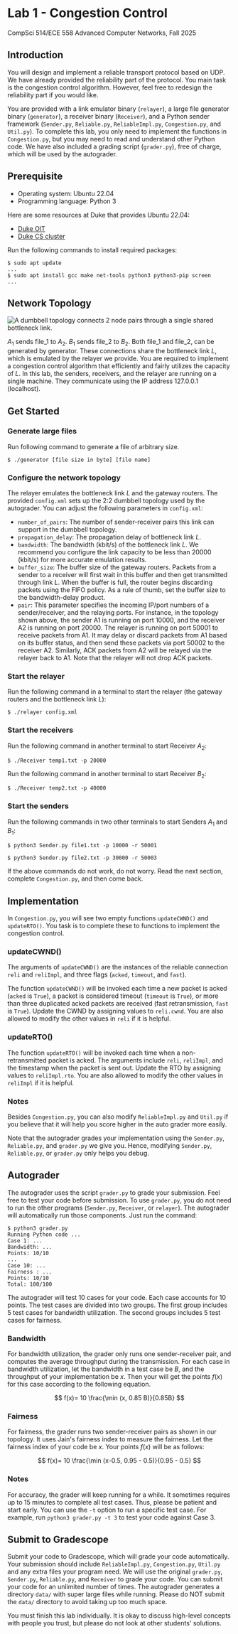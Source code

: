 # Lab 1 - Congestion Control

CompSci 514/ECE 558 Advanced Computer Networks, Fall 2025

## Introduction

You will design and implement a reliable transport protocol based on UDP.
We have already provided the reliability part of the protocol.
You main task is the congestion control algorithm.
However,
feel free to redesign the reliability part if you would like.

You are provided with a link emulator binary (`relayer`),
a large file generator binary (`generator`),
a receiver binary (`Receiver`),
and a Python sender framework (`Sender.py`, `Reliable.py`, `ReliableImpl.py`, `Congestion.py`, and `Util.py`).
To complete this lab,
you only need to implement the functions in `Congestion.py`,
but you may need to read and understand other Python code.
We have also included a grading script (`grader.py`),
free of charge,
which will be used by the autograder.

## Prerequisite

- Operating system: Ubuntu 22.04
- Programming language: Python 3

Here are some resources at Duke that provides Ubuntu 22.04:

- [Duke OIT](https://vcm.duke.edu/)
- [Duke CS cluster](https://computing.cs.duke.edu/)

Run the following commands to install required packages:

```
$ sudo apt update
...
$ sudo apt install gcc make net-tools python3 python3-pip screen
...
```

## Network Topology

![A dumbbell topology connects 2 node pairs through a single shared bottleneck link.](topology.jpeg)

$A_1$ sends $\text{file}\_1$ to $A_2$.
$B_1$ sends $\text{file}\_2$ to $B_2$.
Both $\text{file}\_1$ and $\text{file}\_2$, can be generated by generator.
These connections share the bottleneck link $L$,
which is emulated by the relayer we provide.
You are required to implement a congestion control algorithm that efficiently and fairly utilizes the capacity of $L$.
In this lab,
the senders, receivers, and the relayer are running on a single machine.
They communicate using the IP address 127.0.0.1 (localhost).

## Get Started

### Generate large files

Run following command to generate a file of arbitrary size.

```
$ ./generator [file size in byte] [file name]
```

### Configure the network topology

The relayer emulates the bottleneck link $L$ and the gateway routers.
The provided `config.xml` sets up the 2:2 dumbbell topology used by the autograder.
You can adjust the following parameters in `config.xml`:

- `number_of_pairs`: The number of sender-receiver pairs this link can support in the dumbbell topology.
- `propagation_delay`: The propagation delay of bottleneck link $L$.
- `bandwidth`: The bandwidth (kbit/s) of the bottleneck link $L$. We recommend you configure the link capacity to be less than 20000 (kbit/s) for more accurate emulation results.
- `buffer_size`: The buffer size of the gateway routers. Packets from a sender to a receiver will first wait in this buffer and then get transmitted through link $L$. When the buffer is full, the router begins discarding packets using the FIFO policy. As a rule of thumb, set the buffer size to the bandwidth-delay product.
- `pair`: This parameter specifies the incoming IP/port numbers of a sender/receiver, and the relaying ports. For instance, in the topology shown above, the sender A1 is running on port 10000, and the receiver A2 is running on port 20000. The relayer is running on port 50001 to receive packets from A1. It may delay or discard packets from A1 based on its buffer status, and then send these packets via port 50002 to the receiver A2. Similarly, ACK packets from A2 will be relayed via the relayer back to A1. Note that the relayer will not drop ACK packets.

### Start the relayer

Run the following command in a terminal to start the relayer (the gateway routers and the bottleneck link $L$):

```
$ ./relayer config.xml
```

### Start the receivers

Run the following command in another terminal to start Receiver $A_2$:

```
$ ./Receiver temp1.txt -p 20000
```

Run the following command in another terminal to start Receiver $B_2$:

```
$ ./Receiver temp2.txt -p 40000
```

### Start the senders

Run the following commands in two other terminals to start Senders $A_1$ and $B_1$:

```
$ python3 Sender.py file1.txt -p 10000 -r 50001
```

```
$ python3 Sender.py file2.txt -p 30000 -r 50003
```

If the above commands do not work,
do not worry.
Read the next section,
complete `Congestion.py`,
and then come back.

## Implementation

In `Congestion.py`,
you will see two empty functions `updateCWND()` and `updateRTO()`.
You task is to complete these to functions to implement the congestion control.

### updateCWND()

The arguments of `updateCWND()` are the instances of the reliable connection `reli` and `reliImpl`,
and three flags (`acked`, `timeout`, and `fast`).

The function `updateCWND()` will be invoked each time a new packet is acked (`acked` is `True`),
a packet is considered timeout (`timeout` is `True`),
or more than three duplicated acked packets are received (fast retransmission, `fast` is `True`).
Update the CWND by assigning values to `reli.cwnd`.
You are also allowed to modify the other values in `reli` if it is helpful.

### updateRTO()

The function `updateRTO()` will be invoked each time when a non-retransmitted packet is acked.
The arguments include `reli`, `reliImpl`, and the timestamp when the packet is sent out.
Update the RTO by assigning values to `reliImpl.rto`.
You are also allowed to modify the other values in `reliImpl` if it is helpful.

### Notes

Besides `Congestion.py`,
you can also modify `ReliableImpl.py` and `Util.py` if you believe that it will help you score higher in the auto grader more easily.

Note that the autograder grades your implementation using the `Sender.py`,
`Reliable.py`,
and `grader.py` we give you.
Hence,
modifying `Sender.py`,
`Reliable.py`,
or `grader.py` only helps you debug.

## Autograder

The autograder uses the script `grader.py` to grade your submission.
Feel free to test your code before submission.
To use `grader.py`,
you do not need to run the other programs
(`Sender.py`, `Receiver`, or `relayer`).
The autograder will automatically run those components.
Just run the command:

```
$ python3 grader.py
Running Python code ...
Case 1: ...
Bandwidth: ...
Points: 10/10
...
Case 10: ...
Fairness : ...
Points: 10/10
Total: 100/100
```

The autograder will test 10 cases for your code.
Each case accounts for 10 points.
The test cases are divided into two groups.
The first group includes 5 test cases for bandwidth utilization.
The second groups includes 5 test cases for fairness.

### Bandwidth

For bandwidth utilization,
the grader only runs one sender-receiver pair,
and computes the average throughput during the transmission.
For each case in bandwidth utilization,
let the bandwidth in a test case be $B$, and the throughput of your implementation be $x$.
Then your will get the points $f(x)$ for this case according to the following equation.

$$
f(x)= 10 \frac{\min (x, 0.85 B)}{0.85B}
$$

### Fairness

For fairness,
the grader runs two sender-receiver pairs as shown in our topology.
It uses Jain's fairness index to measure the fairness.
Let the fairness index of your code be $x$.
Your points $f(x)$ will be as follows:

$$
f(x)= 10 \frac{\min (x-0.5, 0.95 - 0.5)}{0.95 - 0.5}
$$

### Notes

For accuracy,
the grader will keep running for a while.
It sometimes requires up to 15 minutes to complete all test cases.
Thus,
please be patient and start early.
You can use the `-t` option to run a specific test case.
For example,
run `python3 grader.py -t 3` to test your code against Case 3.

## Submit to Gradescope

Submit your code to Gradescope,
which will grade your code automatically.
Your submission should include `ReliableImpl.py`, `Congestion.py`, `Util.py` and any extra files your program need.
We will use the original `grader.py`, `Sender.py`, `Reliable.py`, and `Receiver` to grade your code.
You can submit your code for an unlimited number of times.
The autograder generates a directory `data/` with super large files while running.
Please do NOT submit the `data/` directory to avoid taking up too much space.

You must finish this lab individually.
It is okay to discuss high-level concepts with people you trust,
but please do not look at other students' solutions.
